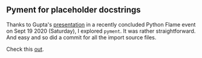 <!-- title: Pyment for saythanks.io -->

## Pyment for placeholder docstrings

Thanks to Gupta's [presentation](https://twitter.com/vipulgupta2048/status/1307267505115684865?s=20) in a recently concluded Python Flame event on Sept 19 2020 (Saturday), I explored `pyment`. It was rather straightforward. And easy and so did a commit for all the import source files. 

Check this [out](https://github.com/kgashok/saythanks.io/commit/2837790f23ef067cf85dc7a849b18b6dbfe28b71).  

